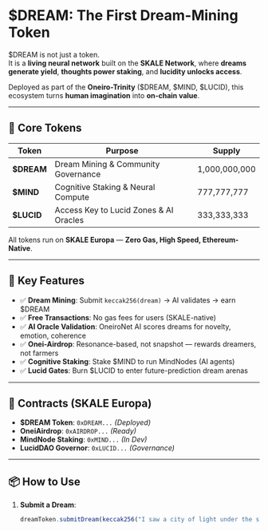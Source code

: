 # $DREAM: The First Dream-Mining Token

$DREAM is not just a token.  
It is a **living neural network** built on the **SKALE Network**, where **dreams generate yield**, **thoughts power staking**, and **lucidity unlocks access**.

Deployed as part of the **Oneiro-Trinity** ($DREAM, $MIND, $LUCID), this ecosystem turns **human imagination** into **on-chain value**.

---

## 🧩 Core Tokens

| Token | Purpose | Supply |
|------|--------|--------|
| **$DREAM** | Dream Mining & Community Governance | 1,000,000,000 |
| **$MIND** | Cognitive Staking & Neural Compute | 777,777,777 |
| **$LUCID** | Access Key to Lucid Zones & AI Oracles | 333,333,333 |

All tokens run on **SKALE Europa** — **Zero Gas, High Speed, Ethereum-Native**.

---

## 🚀 Key Features

- ✅ **Dream Mining**: Submit `keccak256(dream)` → AI validates → earn $DREAM
- ✅ **Free Transactions**: No gas fees for users (SKALE-native)
- ✅ **AI Oracle Validation**: OneiroNet AI scores dreams for novelty, emotion, coherence
- ✅ **Onei-Airdrop**: Resonance-based, not snapshot — rewards dreamers, not farmers
- ✅ **Cognitive Staking**: Stake $MIND to run MindNodes (AI agents)
- ✅ **Lucid Gates**: Burn $LUCID to enter future-prediction dream arenas

---

## 🔗 Contracts (SKALE Europa)

- **$DREAM Token**: `0xDREAM...` *(Deployed)*
- **OneiAirdrop**: `0xAIRDROP...` *(Ready)*
- **MindNode Staking**: `0xMIND...` *(In Dev)*
- **LucidDAO Governor**: `0xLUCID...` *(Governance)*

---

## 📦 How to Use

1. **Submit a Dream**:  
   ```js
   dreamToken.submitDream(keccak256("I saw a city of light under the sea"));
